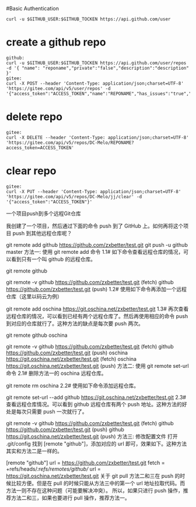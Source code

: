 #Basic Authentication
```
curl -u $GITHUB_USER:$GITHUB_TOCKEN https://api.github.com/user

```
# create a github repo
```
github:
curl -u $GITHUB_USER:$GITHUB_TOCKEN https://api.github.com/user/repos -d '{ "name": "reponame","private":"false","description":"description" }'
gitee:
curl -X POST --header 'Content-Type: application/json;charset=UTF-8' 'https://gitee.com/api/v5/user/repos' -d '{"access_token":"ACCESS_TOKEN","name":"REPONAME","has_issues":"true","has_wiki":"true","can_comment":"true"}'
```
# delete repo
```
gitee:
curl -X DELETE --header 'Content-Type: application/json;charset=UTF-8' 'https://gitee.com/api/v5/repos/DC-Melo/REPONAME?access_token=ACCESS_TOKEN'

```
# clear repo
```
gitee:
curl -X PUT --header 'Content-Type: application/json;charset=UTF-8' 'https://gitee.com/api/v5/repos/DC-Melo/jj/clear' -d '{"access_token":"ACCESS_TOKEN"}'

```

一个项目push到多个远程Git仓库

我创建了一个项目，然后通过下面的命令 push 到了 GitHub 上。如何再将这个项目 push 到其他远程仓库呢？

git remote add github https://github.com/zxbetter/test.git
git push -u github master
方法一: 使用 git remote add 命令
1.1# 如下命令查看远程仓库的情况，可以看到只有一个叫 github 的远程仓库。

git remote
github

git remote -v
github  https://github.com/zxbetter/test.git (fetch)
github  https://github.com/zxbetter/test.git (push)
1.2# 使用如下命令再添加一个远程仓库（这里以码云为例）

git remote add oschina https://git.oschina.net/zxbetter/test.git
1.3# 再次查看远程仓库的情况，可以看到已经有两个远程仓库了。然后再使用相应的命令 push 到对应的仓库就行了。这种方法的缺点是每次要 push 两次。

git remote
github
oschina

git remote -v
github  https://github.com/zxbetter/test.git (fetch)
github  https://github.com/zxbetter/test.git (push)
oschina https://git.oschina.net/zxbetter/test.git (fetch)
oschina https://git.oschina.net/zxbetter/test.git (push)
方法二: 使用 git remote set-url 命令
2.1# 删除方法一的 oschina 远程仓库。

git remote rm oschina
2.2# 使用如下命令添加远程仓库。

git remote set-url --add github https://git.oschina.net/zxbetter/test.git
2.3# 查看远程仓库情况。可以看到 github 远程仓库有两个 push 地址。这种方法的好处是每次只需要 push 一次就行了。

git remote -v
github  https://github.com/zxbetter/test.git (fetch)
github  https://github.com/zxbetter/test.git (push)
github  https://git.oschina.net/zxbetter/test.git (push)
方法三: 修改配置文件
打开 .git/config 找到 [remote "github"]，添加对应的 url 即可，效果如下。这种方法其实和方法二是一样的。

[remote "github"]
    url = https://github.com/zxbetter/test.git
    fetch = +refs/heads/*:refs/remotes/github/*
    url = https://git.oschina.net/zxbetter/test.git
关于 git pull
方法二和三在 push 的时候比较方便。但是在 pull 的时候只能从方法三中的第一个 url 地址拉取代码。而方法一则不存在这种问题（可能要解决冲突）。
所以，如果只进行 push 操作，推荐方法二和三，如果也要进行 pull 操作，推荐方法一。
